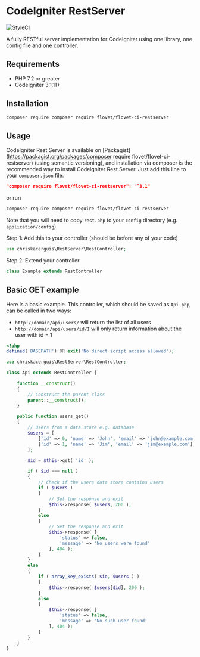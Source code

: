 # CodeIgniter RestServer

[![StyleCI](https://github.styleci.io/repos/230589/shield?branch=master)](https://github.styleci.io/repos/230589)

A fully RESTful server implementation for CodeIgniter using one library, one config file and one controller.

## Requirements

- PHP 7.2 or greater
- CodeIgniter 3.1.11+

## Installation

```sh
composer require composer require flovet/flovet-ci-restserver
```

## Usage

CodeIgniter Rest Server is available on [Packagist](https://packagist.org/packages/composer require flovet/flovet-ci-restserver) (using semantic versioning), and installation via composer is the recommended way to install Codeigniter Rest Server. Just add this line to your `composer.json` file:

```json
"composer require flovet/flovet-ci-restserver": "^3.1"
```

or run

```sh
composer require composer require flovet/flovet-ci-restserver
```

Note that you will need to copy `rest.php` to your `config` directory (e.g. `application/config`)

Step 1: Add this to your controller (should be before any of your code)

```php
use chriskacerguis\RestServer\RestController;
```

Step 2: Extend your controller

```php
class Example extends RestController
```

## Basic GET example

Here is a basic example. This controller, which should be saved as `Api.php`, can be called in two ways:

* `http://domain/api/users/` will return the list of all users
* `http://domain/api/users/id/1` will only return information about the user with id = 1

```php
<?php
defined('BASEPATH') OR exit('No direct script access allowed');

use chriskacerguis\RestServer\RestController;

class Api extends RestController {

    function __construct()
    {
        // Construct the parent class
        parent::__construct();
    }

    public function users_get()
    {
        // Users from a data store e.g. database
        $users = [
            ['id' => 0, 'name' => 'John', 'email' => 'john@example.com'],
            ['id' => 1, 'name' => 'Jim', 'email' => 'jim@example.com'],
        ];

        $id = $this->get( 'id' );

        if ( $id === null )
        {
            // Check if the users data store contains users
            if ( $users )
            {
                // Set the response and exit
                $this->response( $users, 200 );
            }
            else
            {
                // Set the response and exit
                $this->response( [
                    'status' => false,
                    'message' => 'No users were found'
                ], 404 );
            }
        }
        else
        {
            if ( array_key_exists( $id, $users ) )
            {
                $this->response( $users[$id], 200 );
            }
            else
            {
                $this->response( [
                    'status' => false,
                    'message' => 'No such user found'
                ], 404 );
            }
        }
    }
}
```
